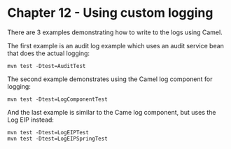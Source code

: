 Chapter 12 -  Using custom logging
========================================

There are 3 examples demonstrating how to write to the logs using Camel.

The first example is an audit log example which uses an audit service bean that does the actual logging:

    mvn test -Dtest=AuditTest

The second example demonstrates using the Camel log component for logging:

    mvn test -Dtest=LogComponentTest

And the last example is similar to the Came log component, but uses the Log EIP instead:

    mvn test -Dtest=LogEIPTest
    mvn test -Dtest=LogEIPSpringTest

